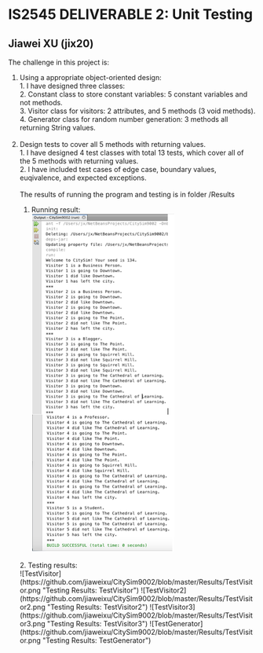 # IS2545 DELIVERABLE 2: Unit Testing 
## Jiawei XU (jix20)

The challenge in this project is:</br>
<ol>
<li>Using a appropriate object-oriented design:</br></li>
1. I have designed three classes: </br>
2. Constant class to store constant variables: 5 constant variables and not methods.</br>
3. Visitor class for visitors: 2 attributes, and 5 methods (3 void methods). </br>
4. Generator class for random number generation: 3 methods all returning String values.</br>
</br>
<Li>Design tests to cover all 5 methods with returning values.</br></li>
1. I have designed 4 test classes with total 13 tests, which cover all of the 5 methods with returning values.</br>
2. I have included test cases of edge case, boundary values, euqivalence, and expected exceptions.</br>
</br>
The results of running the program and testing is in folder /Results</br>

1. Running result:</br>
![running result](https://github.com/jiaweixu/CitySim9002/blob/master/Results/result_screen_shot.png "Running Results")
</br>
2. Testing results:</br>
![TestVisitor](https://github.com/jiaweixu/CitySim9002/blob/master/Results/TestVisitor.png "Testing Results: TestVisitor")
![TestVisitor2](https://github.com/jiaweixu/CitySim9002/blob/master/Results/TestVisitor2.png "Testing Results: TestVisitor2")
![TestVisitor3](https://github.com/jiaweixu/CitySim9002/blob/master/Results/TestVisitor3.png "Testing Results: TestVisitor3")
![TestGenerator](https://github.com/jiaweixu/CitySim9002/blob/master/Results/TestVisitor.png "Testing Results: TestGenerator")
</ul>


